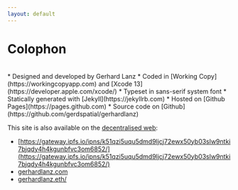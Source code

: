```yaml
---
layout: default
---
```

# Colophon
<br>
* Designed and developed by Gerhard Lanz
* Coded in [Working Copy](https://workingcopyapp.com) and [Xcode 13](https://developer.apple.com/xcode/) 
* Typeset in sans-serif system font
* Statically generated with [Jekyll](https://jekyllrb.com)
* Hosted on [Github Pages](https://pages.github.com)
* Source code on [Github](https://github.com/gerdspatial/gerhardlanz)
<br>

This site is also available on the [decentralised web](https://en.wikipedia.org/wiki/Decentralized_web):
* [https://gateway.ipfs.io/ipns/k51qzi5uqu5dmd9ljcj72ewx50yb03slw9ntki7bjqdy4h4kgunbfvc3om6852/](https://gateway.ipfs.io/ipns/k51qzi5uqu5dmd9ljcj72ewx50yb03slw9ntki7bjqdy4h4kgunbfvc3om6852/)
* [gerhardlanz.com](https://gerhardlanz.com)
* [gerhardlanz.eth/](https://gerhardlanz.eth/)
